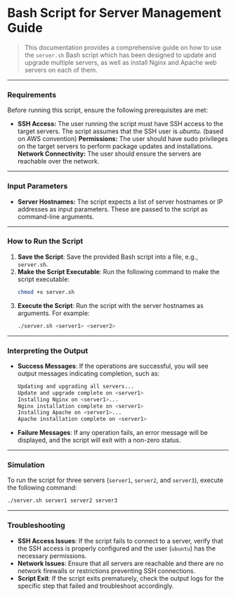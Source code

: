 # Bash Script for Server Management Guide

> This documentation provides a comprehensive guide on how to use the `server.sh` Bash script which has been designed to update and upgrade multiple servers, as well as install Nginx and Apache web servers on each of them.

---

### Requirements

Before running this script, ensure the following prerequisites are met:

- **SSH Access:** The user running the script must have SSH access to the target servers. The script assumes that the SSH user is *ubuntu.* (based on AWS convention)
**Permissions:** The user should have sudo privileges on the target servers to perform package updates and installations.
**Network Connectivity:** The user should ensure the servers are reachable over the network.

---
### Input Parameters

- **Server Hostnames:** The script expects a list of server hostnames or IP addresses as input parameters. These are passed to the script as command-line arguments.

---

### How to Run the Script

1. **Save the Script**: Save the provided Bash script into a file, e.g., `server.sh`.
2. **Make the Script Executable**: Run the following command to make the script executable:
   ```bash
   chmod +x server.sh
   ```
3. **Execute the Script**: Run the script with the server hostnames as arguments. For example:
   ```bash
   ./server.sh <server1> <server2>
   ```
---

### Interpreting the Output

- **Success Messages**: If the operations are successful, you will see output messages indicating completion, such as:

  ```bash
  Updating and upgrading all servers...
  Update and upgrade complete on <server1>
  Installing Nginx on <server1>...
  Nginx installation complete on <server1>
  Installing Apache on <server1>...
  Apache installation complete on <server1>
  ```

- **Failure Messages**: If any operation fails, an error message will be displayed, and the script will exit with a non-zero status.

---

### Simulation

To run the script for three servers (`server1`, `server2`, and `server3`), execute the following command:

```bash
./server.sh server1 server2 server3
```

---

### Troubleshooting

- **SSH Access Issues**: If the script fails to connect to a server, verify that the SSH access is properly configured and the user (`ubuntu`) has the necessary permissions.
- **Network Issues**: Ensure that all servers are reachable and there are no network firewalls or restrictions preventing SSH connections.
- **Script Exit**: If the script exits prematurely, check the output logs for the specific step that failed and troubleshoot accordingly.